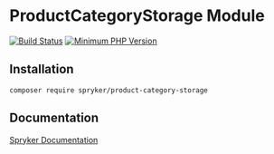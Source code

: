 # ProductCategoryStorage Module
[![Build Status](https://travis-ci.org/spryker/product-category-storage.svg)](https://travis-ci.org/spryker/product-category-storage)
[![Minimum PHP Version](https://img.shields.io/badge/php-%3E%3D%207.2-8892BF.svg)](https://php.net/)

## Installation

```
composer require spryker/product-category-storage
```

## Documentation

[Spryker Documentation](https://spryker.github.io)
